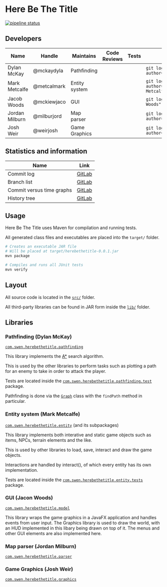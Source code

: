# Here Be The Title

[![pipeline status](https://gitlab.ecs.vuw.ac.nz/metcalmark/swen-222-group-project/badges/master/pipeline.svg)](https://gitlab.ecs.vuw.ac.nz/metcalmark/swen-222-group-project/commits/master)

## Developers

| Name           | Handle      | Maintains     | Code Reviews | Tests | Git log
|----------------|-------------|---------------|--------------|-------|--------
| Dylan McKay    | @mckaydyla  | Pathfinding   |              |       | `git log --author="Dylan McKay"`
| Mark Metcalfe  | @metcalmark | Entity system |              |       | `git log --author="Mark Metcalfe"`
| Jacob Woods    | @mckiewjaco | GUI           |              |       | `git log --author="J Woods"`
| Jordan Milburn | @milburjord | Map parser    |              |       | `git log --author="Aposematism"`
| Josh Weir      | @weirjosh   | Game Graphics |              |       | `git log --author="Josh"`

## Statistics and information

| Name                      | Link
|---------------------------|-----
| Commit log                | [GitLab](https://gitlab.ecs.vuw.ac.nz/metcalmark/swen-222-group-project/commits/master)
| Branch list               | [GitLab](https://gitlab.ecs.vuw.ac.nz/metcalmark/swen-222-group-project/branches)
| Commit versus time graphs | [GitLab](https://gitlab.ecs.vuw.ac.nz/metcalmark/swen-222-group-project/graphs/master)
| History tree              | [GitLab](https://gitlab.ecs.vuw.ac.nz/metcalmark/swen-222-group-project/network/master)


## Usage

Here Be The Title uses Maven for compilation and running tests.

All generated class files and executables are placed into the `target/` folder.

```bash
# Creates an executable JAR file
# Will be placed at target/herebethetitle-0.0.1.jar
mvn package

# Compiles and runs all JUnit tests
mvn verify
```

## Layout

All source code is located in the [`src/`](src/) folder.

All third-party libraries can be found in JAR form inside the [`lib/`](lib/) folder.

## Libraries

### Pathfinding (Dylan McKay)

[`com.swen.herebethetitle.pathfinding`](src/com/swen/herebethetitle/pathfinding)

This library implements the [A*](https://en.wikipedia.org/wiki/A*_search_algorithm) search algorithm.

This is used by the other libraries to perform tasks such as plotting a path for an enemy
to take in order to attack the player.

Tests are located inside the [`com.swen.herebethetitle.pathfinding.test`](src/com/swen/herebethetitle/pathfinding/test) package.

Pathfinding is done via the [`Graph`](src/com/swen/herebethetitle/pathfinding/Graph.java) class with the `findPath` method in particular.

### Entity system (Mark Metcalfe)

[`com.swen.herebethetitle.entity`](src/com/swen/herebethetitle/entity) (and its subpackages)

This library implements both interative and static game objects such as
items, NPCs, terrain elements and the like.

This is used by other libraries to load, save, interact and draw the game objects.

Interactions are handled by interact(), of which every entity has its own implementation.

Tests are located inside the [`com.swen.herebethetitle.entity.tests`](src/com.swen.herebethetitle.entity.tests) package.

### GUI (Jacon Woods)

[`com.swen.herebethetitle.model`](src/com/swen/herebethetitle/view)

This library wraps the game graphics in a JavaFX application and handles events from user input.
The Graphics library is used to draw the world, with an HUD implemented in this libary being drawn on top of it.
The menus and other GUI elements are also implemented here.

### Map parser (Jordan Milburn)

[`com.swen.herebethetitle.parser`](src/com/swen/herebethetitle/parser)

<information here>

### Game Graphics (Josh Weir)

[`com.swen.herebethetitle.graphics`](src/com/swen/herebethetitle/graphics)

<information here>

